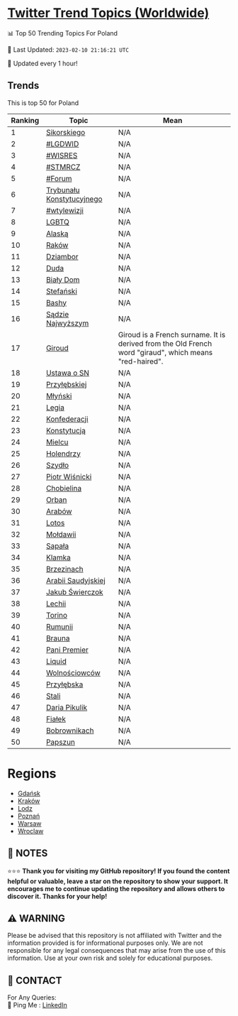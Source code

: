 [Twitter Trend Topics (Worldwide)](https://github.com/ErcinDedeoglu/Twitter-Trend-Topics)
==========


📊 Top 50 Trending Topics For Poland

📆 Last Updated: `2023-02-10 21:16:21 UTC`

🔧 Updated every 1 hour!


## Trends

This is top 50 for Poland

| Ranking | Topic | Mean |
| ------- | ------------ | ------------ |
| 1 | [Sikorskiego](http://twitter.com/search?q=Sikorskiego) | N/A |
| 2 | [#LGDWID](http://twitter.com/search?q=%23LGDWID) | N/A |
| 3 | [#WISRES](http://twitter.com/search?q=%23WISRES) | N/A |
| 4 | [#STMRCZ](http://twitter.com/search?q=%23STMRCZ) | N/A |
| 5 | [#Forum](http://twitter.com/search?q=%23Forum) | N/A |
| 6 | [Trybunału Konstytucyjnego](http://twitter.com/search?q=Trybuna%c5%82u+Konstytucyjnego) | N/A |
| 7 | [#wtylewizji](http://twitter.com/search?q=%23wtylewizji) | N/A |
| 8 | [LGBTQ](http://twitter.com/search?q=LGBTQ) | N/A |
| 9 | [Alaską](http://twitter.com/search?q=Alask%c4%85) | N/A |
| 10 | [Raków](http://twitter.com/search?q=Rak%c3%b3w) | N/A |
| 11 | [Dziambor](http://twitter.com/search?q=Dziambor) | N/A |
| 12 | [Duda](http://twitter.com/search?q=Duda) | N/A |
| 13 | [Biały Dom](http://twitter.com/search?q=Bia%c5%82y+Dom) | N/A |
| 14 | [Stefański](http://twitter.com/search?q=Stefa%c5%84ski) | N/A |
| 15 | [Bashy](http://twitter.com/search?q=Bashy) | N/A |
| 16 | [Sądzie Najwyższym](http://twitter.com/search?q=S%c4%85dzie+Najwy%c5%bcszym) | N/A |
| 17 | [Giroud](http://twitter.com/search?q=Giroud) | Giroud is a French surname. It is derived from the Old French word "giraud", which means "red-haired". |
| 18 | [Ustawa o SN](http://twitter.com/search?q=Ustawa+o+SN) | N/A |
| 19 | [Przyłębskiej](http://twitter.com/search?q=Przy%c5%82%c4%99bskiej) | N/A |
| 20 | [Młyński](http://twitter.com/search?q=M%c5%82y%c5%84ski) | N/A |
| 21 | [Legia](http://twitter.com/search?q=Legia) | N/A |
| 22 | [Konfederacji](http://twitter.com/search?q=Konfederacji) | N/A |
| 23 | [Konstytucją](http://twitter.com/search?q=Konstytucj%c4%85) | N/A |
| 24 | [Mielcu](http://twitter.com/search?q=Mielcu) | N/A |
| 25 | [Holendrzy](http://twitter.com/search?q=Holendrzy) | N/A |
| 26 | [Szydło](http://twitter.com/search?q=Szyd%c5%82o) | N/A |
| 27 | [Piotr Wiśnicki](http://twitter.com/search?q=Piotr+Wi%c5%9bnicki) | N/A |
| 28 | [Chobielina](http://twitter.com/search?q=Chobielina) | N/A |
| 29 | [Orban](http://twitter.com/search?q=Orban) | N/A |
| 30 | [Arabów](http://twitter.com/search?q=Arab%c3%b3w) | N/A |
| 31 | [Lotos](http://twitter.com/search?q=Lotos) | N/A |
| 32 | [Mołdawii](http://twitter.com/search?q=Mo%c5%82dawii) | N/A |
| 33 | [Sapała](http://twitter.com/search?q=Sapa%c5%82a) | N/A |
| 34 | [Klamka](http://twitter.com/search?q=Klamka) | N/A |
| 35 | [Brzezinach](http://twitter.com/search?q=Brzezinach) | N/A |
| 36 | [Arabii Saudyjskiej](http://twitter.com/search?q=Arabii+Saudyjskiej) | N/A |
| 37 | [Jakub Świerczok](http://twitter.com/search?q=Jakub+%c5%9awierczok) | N/A |
| 38 | [Lechii](http://twitter.com/search?q=Lechii) | N/A |
| 39 | [Torino](http://twitter.com/search?q=Torino) | N/A |
| 40 | [Rumunii](http://twitter.com/search?q=Rumunii) | N/A |
| 41 | [Brauna](http://twitter.com/search?q=Brauna) | N/A |
| 42 | [Pani Premier](http://twitter.com/search?q=Pani+Premier) | N/A |
| 43 | [Liquid](http://twitter.com/search?q=Liquid) | N/A |
| 44 | [Wolnościowców](http://twitter.com/search?q=Wolno%c5%9bciowc%c3%b3w) | N/A |
| 45 | [Przyłębska](http://twitter.com/search?q=Przy%c5%82%c4%99bska) | N/A |
| 46 | [Stali](http://twitter.com/search?q=Stali) | N/A |
| 47 | [Daria Pikulik](http://twitter.com/search?q=Daria+Pikulik) | N/A |
| 48 | [Fiałek](http://twitter.com/search?q=Fia%c5%82ek) | N/A |
| 49 | [Bobrownikach](http://twitter.com/search?q=Bobrownikach) | N/A |
| 50 | [Papszun](http://twitter.com/search?q=Papszun) | N/A |



# Regions

* [Gdańsk](</Poland/Gdańsk.md>)
* [Kraków](</Poland/Kraków.md>)
* [Lodz](</Poland/Lodz.md>)
* [Poznań](</Poland/Poznań.md>)
* [Warsaw](</Poland/Warsaw.md>)
* [Wroclaw](</Poland/Wroclaw.md>)



## 📝 NOTES

⭐⭐⭐ **Thank you for visiting my GitHub repository! If you found the content helpful or valuable, leave a star on the repository to show your support. It encourages me to continue updating the repository and allows others to discover it. Thanks for your help!**


## ⚠️ WARNING

Please be advised that this repository is not affiliated with Twitter and the information provided is for informational purposes only. We are not responsible for any legal consequences that may arise from the use of this information. Use at your own risk and solely for educational purposes.


## 📨 CONTACT

 For Any Queries:  
            🏓 Ping Me : [LinkedIn](https://www.linkedin.com/in/ercindedeoglu/)
